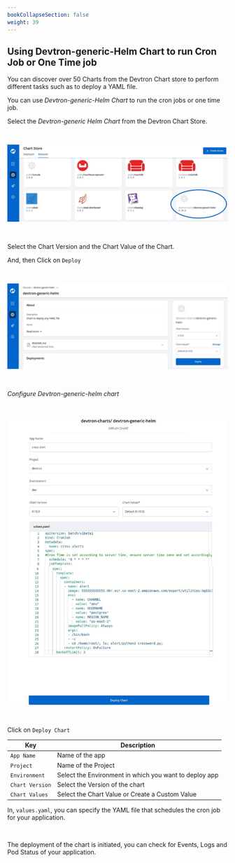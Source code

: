 ```yaml
---
bookCollapseSection: false
weight: 39
---
```



## Using Devtron-generic-Helm Chart to run Cron Job or One Time job

You can discover over 50 Charts from the Devtron Chart store to perform different tasks such as to deploy a YAML file.


You can use *Devtron-generic-Helm Chart* to run the cron jobs or one time job. 


Select the *Devtron-generic Helm Chart* from the Devtron Chart Store.

<br />

![Generic Charts](../gc-1.jpg "Deploying Chart")

<br />

Select the Chart Version and the Chart Value of the Chart.


And, then Click on `Deploy` 

<br />

![Generic Charts](../gc-2.jpg "Deploying Chart")

<br />

*Configure Devtron-generic-helm chart* 

<br />

![Generic Charts](../gc-4.jpg "Deploying Chart")

<br />

Click on `Deploy Chart`

Key | Description
----|----
`App Name` | Name of the app
`Project` | Name of the Project 
`Environment` |Select the Environment in which you want to deploy app
`Chart Version` | Select the Version of the chart 
`Chart Values`  | Select the Chart Value or Create a Custom Value 

In, `values.yaml`, you can specify the YAML file that schedules the cron job for your application.

<br />

The deployment of the chart is initiated, you can check for Events, Logs and Pod Status of your application.
